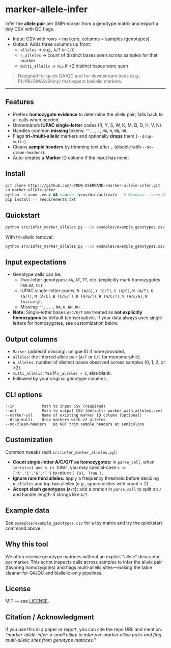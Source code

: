 # marker-allele-infer

Infer the **allele pair** per SNP/marker from a genotype matrix and export a tidy CSV with QC flags.

- Input: CSV with rows = markers, columns = samples (genotypes).
- Output: Adds three columns up front:
  - `alleles` → e.g., `A/T` or `C/C`
  - `n_alleles` → count of distinct bases seen across samples for that marker
  - `multi_allelic` → `YES` if >2 distinct bases were seen

> Designed for quick QA/QC and for downstream tools (e.g., PLINK/GWAS/Shiny) that expect biallelic markers.

---

## Features

- Prefers **homozygote evidence** to determine the allele pair; falls back to all calls when needed.
- Understands **IUPAC single-letter** codes (R, Y, S, W, K, M, B, D, H, V, N).
- Handles common **missing** tokens: `""`, `.`, `-`, `NA`, `N`, `NN`, `HH`.
- Flags **tri-/multi-allelic** markers and optionally **drops** them (`--drop-multi`).
- Cleans **sample headers** by trimming text after `;` (disable with `--no-clean-headers`).
- Auto-creates a **Marker** ID column if the input has none.

## Install

```bash
git clone https://github.com/<YOUR-USERNAME>/marker-allele-infer.git
cd marker-allele-infer
python -m venv .venv && source .venv/bin/activate   # Windows: .venv\Scripts\activate
pip install -r requirements.txt
```

## Quickstart

```bash
python src/infer_marker_alleles.py --in examples/example_genotypes.csv --out marker_with_alleles.csv
```

With tri-allelic removal:

```bash
python src/infer_marker_alleles.py --in examples/example_genotypes.csv --out marker_with_alleles_biallelic.csv --drop-multi
```

## Input expectations

- Genotype cells can be:
  - Two-letter genotypes: `AA`, `AT`, `TT`, etc. (explicitly mark homozygotes like `AA`, `CC`).
  - IUPAC single-letter codes: `R (A/G)`, `Y (C/T)`, `S (G/C)`, `W (A/T)`, `K (G/T)`, `M (A/C)`, `B (C/G/T)`, `D (A/G/T)`, `H (A/C/T)`, `V (A/C/G)`, `N (missing)`.
  - Missing: `""`, `.`, `-`, `NA`, `N`, `NN`, `HH`.
- **Note:** Single-letter bases `A/C/G/T` are treated as **not explicitly homozygous** by default (conservative). If your data always uses single letters for homozygotes, see customization below.

## Output columns

- `Marker` (added if missing): unique ID if none provided.
- `alleles`: the inferred allele pair (`A/T` or `C/C` for monomorphic).
- `n_alleles`: number of distinct bases observed across samples (0, 1, 2, or >2).
- `multi_allelic`: `YES` if `n_alleles > 2`, else blank.
- Followed by your original genotype columns.

## CLI options

```
--in            Path to input CSV (required)
--out           Path to output CSV (default: marker_with_alleles.csv)
--marker-col    Name of existing marker ID column (optional)
--drop-multi    Drop markers with >2 alleles
--no-clean-headers   Do NOT trim sample headers at semicolons
```

## Customization

Common tweaks (edit `src/infer_marker_alleles.py`):

- **Count single-letter A/C/G/T as homozygotes:** in `parse_cell`, when `len(s)==1 and s in IUPAC`, you may special-case `s in {'A','C','G','T'}` to return `( {s}, True )`.
- **Ignore rare third alleles:** apply a frequency threshold before deciding `n_alleles` and top two alleles (e.g., ignore alleles with count < 2).
- **Accept slash genotypes (`A/T`):** add a branch in `parse_cell` to split on `/` and handle length-3 strings like `A/T`.

## Example data

See `examples/example_genotypes.csv` for a toy matrix and try the quickstart command above.

## Why this tool

We often receive genotype matrices without an explicit "allele" descriptor per marker. This script inspects calls across samples to infer the allele pair (favoring homozygotes) and flags multi-allelic sites—making the table cleaner for QA/QC and biallelic-only pipelines.

## License

MIT — see [LICENSE](LICENSE).

## Citation / Acknowledgment

If you use this in a paper or report, you can cite the repo URL and mention: *“marker-allele-infer: a small utility to infer per-marker allele pairs and flag multi-allelic sites from genotype matrices.”*
